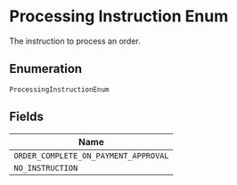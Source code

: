 
# Processing Instruction Enum

The instruction to process an order.

## Enumeration

`ProcessingInstructionEnum`

## Fields

| Name |
|  --- |
| `ORDER_COMPLETE_ON_PAYMENT_APPROVAL` |
| `NO_INSTRUCTION` |

